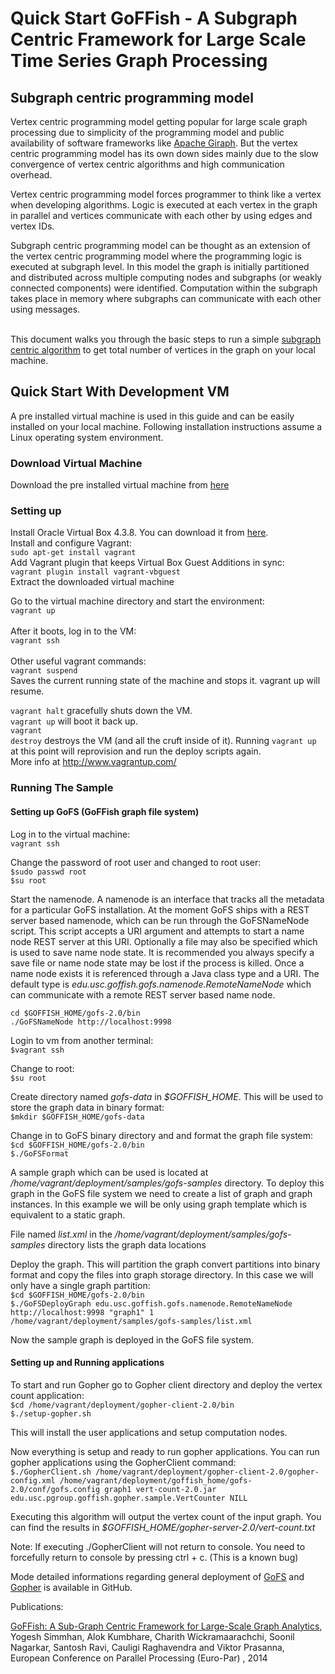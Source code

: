 <H1>Quick Start GoFFish - A Subgraph Centric Framework for Large Scale Time Series Graph Processing</H1>

<H2>Subgraph centric programming model</H2>
<p>
Vertex centric programming model getting popular for large scale graph processing due to simplicity of the programming model and public availability of software frameworks like <a href="https://giraph.apache.org/">Apache Giraph</a>. But the vertex centric programming model has its own down sides mainly due to the slow convergence of vertex centric algorithms and high communication overhead. 

Vertex centric programming model forces programmer to think like a vertex when developing algorithms. Logic is executed at each vertex in the graph in parallel and vertices communicate with each other by using edges and vertex IDs. 

Subgraph centric programming model can be thought as an extension of the vertex centric programming model where the programming logic is executed at subgraph level. In this model the graph is initially partitioned and distributed across multiple computing nodes and subgraphs (or weakly connected components) were identified. Computation within the subgraph takes place in memory where subgraphs can communicate with each other using messages. </p>
<br>
This document walks you through the basic steps to run a simple <a href="https://github.com/usc-cloud/goffish/blob/master/goffish-trunk/gopher/samples/vertex-count/src/main/java/edu/usc/pgroup/goffish/gopher/sample/VertCounter.java"> subgraph centric algorithm</a> to get total number of vertices in the graph on your local machine. 

<H2>Quick Start With Development VM</H2>

A pre installed virtual machine is used in this guide and can be easily installed on your local machine. Following installation instructions assume a Linux operating system environment.	

<H3>Download Virtual Machine</H3>
<p> Download the pre installed virtual machine from <a href="http://losangeles.usc.edu/usc-cloud/goffish/goffis_vm.zip">here</a>
</p>

<H3>Setting up</H3>
<p>
Install Oracle Virtual Box 4.3.8. You can download it from <a href="https://www.virtualbox.org/wiki/Download_Old_Builds_4_3">here</a>.
<br>
Install and configure Vagrant:<br>
<code>sudo apt-get install vagrant</code>
<br>
Add Vagrant plugin that keeps Virtual Box Guest Additions in sync:<br>
<code>vagrant plugin install vagrant-vbguest</code>
<br>
Extract the downloaded virtual machine<br>

Go to the virtual machine directory and start the environment:<br>
<code>vagrant up</code><br>
<br>
After it boots, log in to the VM:<br>
<code>vagrant ssh</code><br>
<br>
Other useful vagrant commands:<br>
<code>vagrant suspend</code><br>
Saves the current running state of the machine and stops it. vagrant up will resume.

<code>vagrant halt</code> gracefully shuts down the VM. 
<br>
<code>vagrant up</code> will boot it back up.
<br>
<code>vagrant destroy</code> destroys the VM (and all the cruft inside of it). Running <code>vagrant up</code> at this point will reprovision and run the deploy scripts again.
<br>
More info at http://www.vagrantup.com/
</p>

<H3>Running The Sample</H3>

<H4>Setting up GoFS (GoFFish graph file system)</H4>
<p>
Log in to the virtual machine:
<br>
<code>vagrant ssh</code><br>
</p>
<p>
Change the password of root user and changed to root user:<br>
<code>$sudo passwd root</code><br>
<code>$su root</code><br>
</p><p>
Start the namenode. A namenode is an interface that tracks all the metadata for a particular GoFS installation. At the moment GoFS ships with a REST server based namenode, which can be run through the GoFSNameNode script. This script accepts a URI argument and attempts to start a name node REST server at this URI. Optionally a file may also be specified which is used to save name node state. It is recommended you always specify a save file or name node state may be lost if the process is killed. Once a name node exists it is referenced through a Java class type and a URI. The default type is <i>edu.usc.goffish.gofs.namenode.RemoteNameNode</i> which can communicate with a remote REST server based name node.<br>
</p><p>
<code>cd $GOFFISH_HOME/gofs-2.0/bin</code><br>
<code>./GoFSNameNode http://localhost:9998</code><br>
</p><p>
Login to vm from another terminal:<br> 
<code>$vagrant ssh</code><br>
</p><p>
Change to root:<br>
<code>$su root</code><br>
</p><p>
Create directory named <i>gofs-data</i> in <i>$GOFFISH_HOME</i>. This will be used to store the graph data in binary format:<br>
<code>$mkdir $GOFFISH_HOME/gofs-data</code><br>
</p>
<p>
Change in to GoFS binary directory and and format the graph file system:<br> 
<code>$cd $GOFFISH_HOME/gofs-2.0/bin</code><br>
<code>$./GoFSFormat</code><br>
</p>
<p>
A sample graph which can be used is located at <i>/home/vagrant/deployment/samples/gofs-samples</i> directory. To deploy this graph in the GoFS file system we need to create a list of graph and graph instances. In this example we will be only using graph template which is equivalent to a static graph.

File named <i>list.xml</i> in the <i>/home/vagrant/deployment/samples/gofs-samples</i> directory lists the graph data locations
</p> <p>
Deploy the graph. This will partition the graph convert partitions into binary format and copy the files into graph storage directory. In this case we will only have a single graph partition:<br>
<code>$cd $GOFFISH_HOME/gofs-2.0/bin</code><br>
<code>$./GoFSDeployGraph edu.usc.goffish.gofs.namenode.RemoteNameNode http://localhost:9998 "graph1" 1 /home/vagrant/deployment/samples/gofs-samples/list.xml</code><br>
</p>

Now the sample graph is deployed in the GoFS file system.

<H4>Setting up and Running applications</H4>
<p>
To start and run Gopher go to Gopher client directory and deploy the vertex count application:<br>
<code>$cd /home/vagrant/deployment/gopher-client-2.0/bin</code><br>
<code>$./setup-gopher.sh</code><br>

This will install the user applications and setup computation nodes.
</p>
<p>
Now everything is setup and ready to run gopher applications. You can run gopher applications using the GopherClient command:<br>
<code>$./GopherClient.sh /home/vagrant/deployment/gopher-client-2.0/gopher-config.xml /home/vagrant/deployment/goffish_home/gofs-2.0/conf/gofs.config graph1 vert-count-2.0.jar edu.usc.pgroup.goffish.gopher.sample.VertCounter NILL</code><br>
</p><p>
Executing this algorithm will output the vertex count of the input graph. You can find the results in <i>$GOFFISH_HOME/gopher-server-2.0/vert-count.txt</i>

Note: If executing ./GopherClient will not return to console. You need to forcefully return to console by pressing ctrl + c. (This is a known bug)

</p>
<p>
Mode detailed informations regarding general deployment of <a href="https://github.com/usc-cloud/goffish/tree/master/goffish-trunk/gofs/docs">GoFS</a> and <a href="https://github.com/usc-cloud/goffish/tree/master/goffish-trunk/gopher/docs">Gopher</a> is available in GitHub.
</p>
Publications: <br>

 <a href="http://arxiv.org/abs/1311.5949">GoFFish: A Sub-Graph Centric Framework for Large-Scale Graph Analytics</a>, 
Yogesh Simmhan, Alok Kumbhare, Charith Wickramaarachchi, Soonil Nagarkar, Santosh Ravi, Cauligi Raghavendra and Viktor Prasanna,
European Conference on Parallel Processing (Euro-Par) , 2014

</p>

